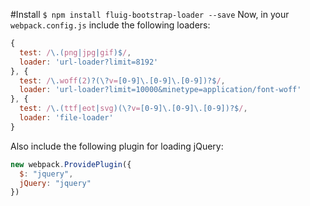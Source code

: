 #Install
`$ npm install fluig-bootstrap-loader --save`
Now, in your `webpack.config.js` include the following loaders:
```javascript
{
  test: /\.(png|jpg|gif)$/,
  loader: 'url-loader?limit=8192'
}, {
  test: /\.woff(2)?(\?v=[0-9]\.[0-9]\.[0-9])?$/,
  loader: 'url-loader?limit=10000&minetype=application/font-woff'
}, {
  test: /\.(ttf|eot|svg)(\?v=[0-9]\.[0-9]\.[0-9])?$/,
  loader: 'file-loader'
}
```
Also include the following plugin for loading jQuery:
```javascript
new webpack.ProvidePlugin({
  $: "jquery",
  jQuery: "jquery"
})
```
